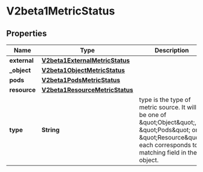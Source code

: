 

# V2beta1MetricStatus

## Properties

Name | Type | Description | Notes
------------ | ------------- | ------------- | -------------
**external** | [**V2beta1ExternalMetricStatus**](V2beta1ExternalMetricStatus.md) |  |  [optional]
**_object** | [**V2beta1ObjectMetricStatus**](V2beta1ObjectMetricStatus.md) |  |  [optional]
**pods** | [**V2beta1PodsMetricStatus**](V2beta1PodsMetricStatus.md) |  |  [optional]
**resource** | [**V2beta1ResourceMetricStatus**](V2beta1ResourceMetricStatus.md) |  |  [optional]
**type** | **String** | type is the type of metric source.  It will be one of \&quot;Object\&quot;, \&quot;Pods\&quot; or \&quot;Resource\&quot;, each corresponds to a matching field in the object. | 



